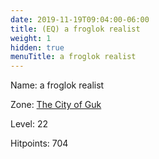 ```yaml
---
date: 2019-11-19T09:04:00-06:00
title: (EQ) a froglok realist
weight: 1
hidden: true
menuTitle: a froglok realist
---
```


Name: a froglok realist


Zone: [The City of Guk](/en/eq/exploration/the_city_of_guk)

Level: 22

Hitpoints: 704